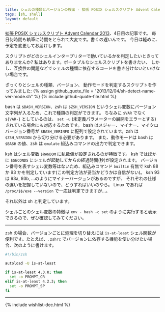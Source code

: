 ```yaml
---
title: シェルの種類とバージョンの検出 - 拡張 POSIX シェルスクリプト Advent Calendar 2013
tags: [sh, shell]
layout: default
---
```


[拡張 POSIX シェルスクリプト Advent Calendar 2013](http://www.adventar.org/calendars/212)、4日目の記事です。
毎日何時間も執筆に時間をとられて大変です。書くの遅いんです。
今日は軽めに、予定を変更してお届けします。

スクリプトがどのシェルインタープリターで動いているかを判定したいときってありませんか?
私はあります。ポータブルなシェルスクリプトを書きたい、
しかし、互換性の問題などでシェルの種類に依存するコードを書き分けないといけない場合です。

ざっくりとシェルの種類、バージョン、
動作モードを判定するスクリプトを作ってみました: {% assign github_quote_file = "2013/12/04/sh-detect-name-ver-mode.sh" %}
{% include github-quote-file.html %}

bash は `$BASH_VERSION`、zsh は `$ZSH_VERSION`
というシェル変数にバージョン文字列が入るため、これで種類の判定ができます。
ちなみに `$VAR` でなく `${VAR-}` としているのは、
`set -u` (未定義パラメーターの展開をエラーとする)
されている場合にも対応するためです。
bash はメジャー、マイナー、マイクロバージョン番号が `$BASH_VERINFO`
に配列で設定されています。zsh は `$ZSH_VERSION` から切り分ける必要があります。
また、動作モードは bash は `$BASH` の値、zsh は `emulate`
組込みコマンドの出力で判定できます。

ksh はシェル変数 `$RANDOM` に乱数値が設定されるのが特徴です。
ksh ではほかに `$SECONDS` にシェルが起動してからの経過時間(秒)が設定されます。
バージョン番号を表すシェル変数等はないため、組込みコマンド `builtin`
有無で ksh 88 か 93 かを判定しています(この判定方法が妥当かどうかは自信がない)。
ksh 93 は 93a, 93b, …のようにマイナーバージョンがあるのですが、
それぞれの仕様の違いを把握していないので、どうすればいいのやら。
Linux であれば `/proc/$$/exe --version` で一応は判定できますが…。

それ以外は sh と判定しています。

シェルごとのシェル変数の特徴は `env - bash -c set`
のように実行すると表示できるので、ぜひ確認してみてください。

* * *

zsh の場合、バージョンごとに処理を切り替えには `is-at-least`
シェル関数が便利です。たとえば、`.zshrc`
でバージョンに依存する機能を使い分けたい場合、次のように書けます。

``` sh
#!/bin/zsh

autoload -U is-at-least

if is-at-least 4.3.0; then
  set -o PROMPT_CR
elif is-at-least 4.2.3; then
  set -o PROMPT_SP
fi
```

* * *

{% include wishlist-dec.html %}

